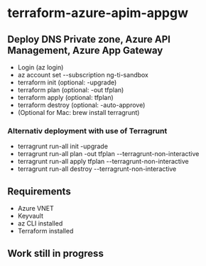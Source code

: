 # terraform-azure-apim-appgw
## Deploy DNS Private zone, Azure API Management, Azure App Gateway

- Login (az login)
- az account set --subscription ng-ti-sandbox
- terraform init (optional: -upgrade)
- terraform plan (optional: -out tfplan)
- terraform apply (optional: tfplan)
- terraform destroy (optional: -auto-approve)
- (Optional for Mac: brew install terragrunt)

### Alternativ deployment with use of Terragrunt
- terragrunt run-all init -upgrade
- terragrunt run-all plan -out tfplan --terragrunt-non-interactive
- terragrunt run-all apply tfplan --terragrunt-non-interactive
- terragrunt run-all destroy --terragrunt-non-interactive

## Requirements
- Azure VNET
- Keyvault
- az CLI installed
- Terraform installed
## Work still in progress